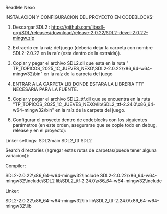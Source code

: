 ReadMe Nexo

INSTALACION Y CONFIGURACION DEL PROYECTO EN CODEBLOCKS:

1) Descargar SDL2 : https://github.com/libsdl-org/SDL/releases/download/release-2.0.22/SDL2-devel-2.0.22-mingw.zip

2) Extraerlo en la raíz del juego (debería dejar la carpeta con nombre SDL2-2.0.22 en la raíz (esta dentro de la extraída)).

3) Copiar y pegar el archivo SDL2.dll que esta en la ruta " TP_TOPICOS_2025_1C_JUEVES_NEXO\SDL2-2.0.22\x86_64-w64-mingw32\bin" en la raíz de la carpeta del juego

4) ENTRAR A LA CARPETA LIB DONDE ESTARA LA LIBRERIA TTF NECESARIA PARA LA FUENTE.

5) Copiar y pegar el archivo SDL2_ttf.dll que se encuentra en la ruta "TP_TOPICOS_2025_1C_JUEVES_NEXO\lib\SDL2_ttf-2.24.0\x86_64-w64-mingw32\bin" en la raíz de la carpeta del juego.

6) Configurar el proyecto dentro de codeblocks con los siguientes parámetros (en este orden, asegurarse que se copie todo en debug, release y en el proyecto):

Linker settings: 
SDL2main 
SDL2_ttf
SDL2

Search directories (agregar estas rutas de carpetas(puede tener alguna variacion)):

Compiler: 

SDL2-2.0.22\x86_64-w64-mingw32\include
SDL2-2.0.22\x86_64-w64-mingw32\include\SDL2
lib\SDL2_ttf-2.24.0\x86_64-w64-mingw32\include

Linker: 

SDL2-2.0.22\x86_64-w64-mingw32\lib
lib\SDL2_ttf-2.24.0\x86_64-w64-mingw32\lib


